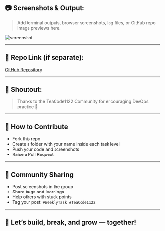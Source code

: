 ## 📷 Screenshots & Output:
> Add terminal outputs, browser screenshots, log files, or GitHub repo image previews here.

![screenshot](./screenshots/network-success.png)

---



## 📂 Repo Link (if separate):
[GitHub Repository](https://github.com/teacode1122/docker-weekly-task)

---

## 📣 Shoutout:
> Thanks to the TeaCode1122 Community for encouraging DevOps practice 🙌

---
## 📸 How to Contribute

- Fork this repo  
- Create a folder with your name inside each task level  
- Push your code and screenshots  
- Raise a Pull Request  

---

## 💬 Community Sharing

- Post screenshots in the group  
- Share bugs and learnings  
- Help others with stuck points  
- Tag your post: `#WeeklyTask #TeaCode1122`

---

## 🌟 Let’s build, break, and grow — together!
